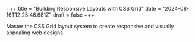 +++
title = "Building Responsive Layouts with CSS Grid"
date = "2024-08-16T12:25:46.681Z"
draft = false
+++

  Master the CSS Grid layout system to create responsive and visually appealing web designs.
        